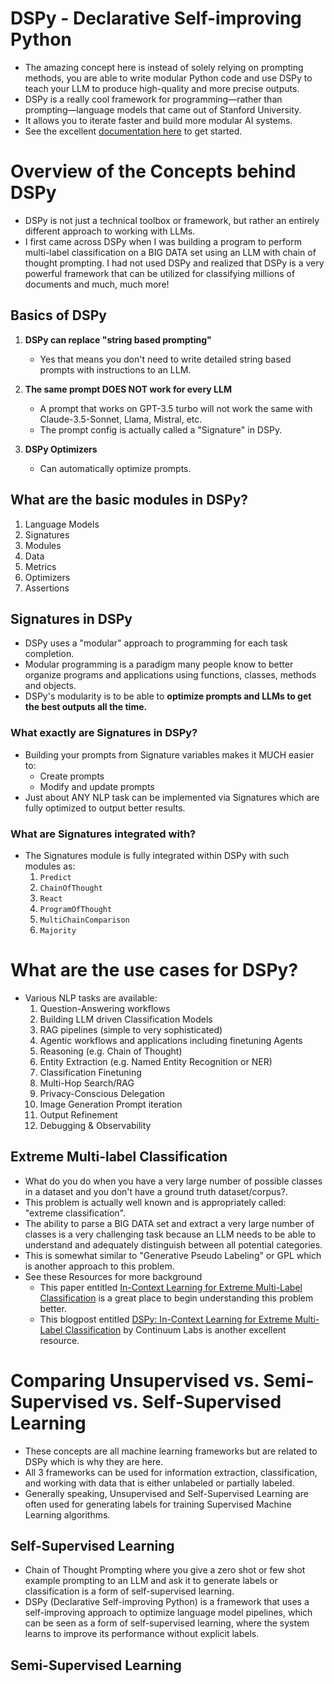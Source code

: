 # DSPy - Declarative Self-improving Python
* The amazing concept here is instead of solely relying on prompting methods, you are able to write modular Python code and use DSPy to teach your LLM to produce high-quality and more precise outputs. 
* DSPy is a really cool framework for programming—rather than prompting—language models that came out of Stanford University.
* It allows you to iterate faster and build more modular AI systems.
* See the excellent [documentation here](https://dspy.ai/) to get started.


# Overview of the Concepts behind DSPy
* DSPy is not just a technical toolbox or framework, but rather an entirely different approach to working with LLMs.
* I first came across DSPy when I was building a program to perform multi-label classification on a BIG DATA set using an LLM with chain of thought prompting. I had not used DSPy and realized that DSPy is a very powerful framework that can be utilized for classifying millions of documents and much, much more!

## Basics of DSPy
1. **DSPy can replace "string based prompting"**
   * Yes that means you don't need to write detailed string based prompts with instructions to an LLM.

2. **The same prompt DOES NOT work for every LLM**
   * A prompt that works on GPT-3.5 turbo will not work the same with Claude-3.5-Sonnet, Llama, Mistral, etc.
   * The prompt config is actually called a "Signature" in DSPy.
  
3. **DSPy Optimizers**
   * Can automatically optimize prompts.
  

## What are the basic modules in DSPy?
1. Language Models
2. Signatures
3. Modules
4. Data
5. Metrics
6. Optimizers
7. Assertions


## Signatures in DSPy
* DSPy uses a "modular" approach to programming for each task completion.
* Modular programming is a paradigm many people know to better organize programs and applications using functions, classes, methods and objects.
* DSPy's modularity is to be able to **optimize prompts and LLMs to get the best outputs all the time.**

### What exactly are Signatures in DSPy?
* Building your prompts from Signature variables makes it MUCH easier to:
  * Create prompts
  * Modify and update prompts
* Just about ANY NLP task can be implemented via Signatures which are fully optimized to output better results. 

### What are Signatures integrated with?
* The Signatures module is fully integrated within DSPy with such modules as:
  1. `Predict`
  2. `ChainOfThought`
  3. `React`
  4. `ProgramOfThought`
  5. `MultiChainComparison`
  6. `Majority`


### 

# What are the use cases for DSPy?
* Various NLP tasks are available:
  1. Question-Answering workflows
  2. Building LLM driven Classification Models
  3. RAG pipelines (simple to very sophisticated)
  4. Agentic workflows and applications including finetuning Agents
  5. Reasoning (e.g. Chain of Thought)
  6. Entity Extraction (e.g. Named Entity Recognition or NER)
  7. Classification Finetuning
  8. Multi-Hop Search/RAG
  9. Privacy-Conscious Delegation
  10. Image Generation Prompt iteration
  11. Output Refinement
  12. Debugging & Observability
 

## Extreme Multi-label Classification
* What do you do when you have a very large number of possible classes in a dataset and you don't have a ground truth dataset/corpus?.
* This problem is actually well known and is appropriately called: "extreme classification".
* The ability to parse a BIG DATA set and extract a very large number of classes is a very challenging task because an LLM needs to be able to understand and adequately distinguish between all potential categories.
* This is somewhat similar to "Generative Pseudo Labeling" or GPL which is another approach to this problem.
* See these Resources for more background
  * This paper entitled [In-Context Learning for Extreme Multi-Label Classification](https://arxiv.org/abs/2401.12178) is a great place to begin understanding this problem better.
  * This blogpost entitled [DSPy: In-Context Learning for Extreme Multi-Label Classification](https://training.continuumlabs.ai/knowledge/retrieval-augmented-generation/dspy-in-context-learning-for-extreme-multi-label-classification) by Continuum Labs is another excellent resource.
 

# Comparing Unsupervised vs. Semi-Supervised vs. Self-Supervised Learning
* These concepts are all machine learning frameworks but are related to DSPy which is why they are here.
* All 3 frameworks can be used for information extraction, classification, and working with data that is either unlabeled or partially labeled.
* Generally speaking, Unsupervised and Self-Supervised Learning are often used for generating labels for training Supervised Machine Learning algorithms.

## Self-Supervised Learning
  * Chain of Thought Prompting where you give a zero shot or few shot example prompting to an LLM and ask it to generate labels or classification is a form of self-supervised learning.
  * DSPy (Declarative Self-improving Python) is a framework that uses a self-improving approach to optimize language model pipelines, which can be seen as a form of self-supervised learning, where the system learns to improve its performance without explicit labels.


## Semi-Supervised Learning
